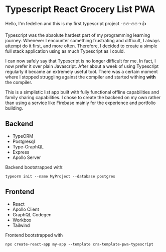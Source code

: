 # **Typescript React Grocery List PWA**

Hello, I'm fedellen and this is my first typescript project -🔥🔥-🔥🔥->👍

Typescript was the absolute hardest part of my programming learning journey. Whenever I encounter something frustrating and difficult, I always attempt do it first, and more often. Therefore, I decided to create a simple full stack application using as much Typescript as I could.

I can now safely say that Typescript is no longer difficult for me. In fact, I now prefer it over plain Javascript. After about a week of using Typescript regularly it became an extremely useful tool. There was a certain moment where I stopped struggling against the compiler and started withing **with** the compiler.

This is a simplistic list app built with fully functional offline capabilities and family sharing capabilities. I chose to create the backend on my own rather than using a service like Firebase mainly for the experience and portfolio building.

## **Backend**

- TypeORM
- Postgresql
- Type-GraphQL
- Express
- Apollo Server

Backend bootstrapped with:

```
typeorm init --name MyProject --database postgres
```

## **Frontend**

- React
- Apollo Client
- GraphQL Codegen
- Workbox
- Tailwind

Frontend bootstrapped with

```
npx create-react-app my-app --template cra-template-pwa-typescript
```
